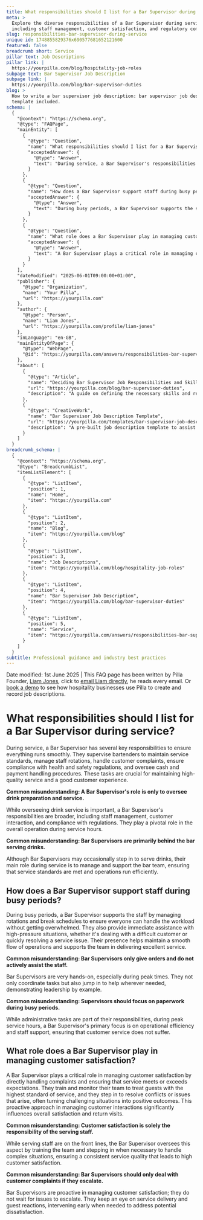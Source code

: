 ```yaml
---
title: What responsibilities should I list for a Bar Supervisor during service?
meta: >
  Explore the diverse responsibilities of a Bar Supervisor during service,
  including staff management, customer satisfaction, and regulatory compliance.
slug: responsibilities-bar-supervisor-during-service
unique id: 1748855829376x690577681652121600
featured: false
breadcrumb short: Service
pillar text: Job Descriptions
pillar link: |
  https://yourpilla.com/blog/hospitality-job-roles
subpage text: Bar Supervisor Job Description
subpage link: |
  https://yourpilla.com/blog/bar-supervisor-duties
blog: >
  How to write a bar supervisor job description: bar supervisor job description
  template included.
schema: |
  {
    "@context": "https://schema.org",
    "@type": "FAQPage",
    "mainEntity": [
      {
        "@type": "Question",
        "name": "What responsibilities should I list for a Bar Supervisor during service?",
        "acceptedAnswer": {
          "@type": "Answer",
          "text": "During service, a Bar Supervisor's responsibilities include supervising bartenders, managing staff rotations, handling customer complaints, ensuring compliance with health and safety regulations, and overseeing cash and payment handling procedures. These responsibilities are vital for delivering high-quality service and ensuring a positive customer experience."
        }
      },
      {
        "@type": "Question",
        "name": "How does a Bar Supervisor support staff during busy periods?",
        "acceptedAnswer": {
          "@type": "Answer",
          "text": "During busy periods, a Bar Supervisor supports the staff by managing rotations and break schedules and providing immediate assistance with high-pressure situations. Their hands-on approach helps maintain operational efficiency and supports the team in delivering excellent service."
        }
      },
      {
        "@type": "Question",
        "name": "What role does a Bar Supervisor play in managing customer satisfaction?",
        "acceptedAnswer": {
          "@type": "Answer",
          "text": "A Bar Supervisor plays a critical role in managing customer satisfaction by handling complaints and ensuring that service meets or exceeds expectations. They train and monitor their team, stepping in to resolve conflicts or issues, significantly influencing overall satisfaction and encouraging return visits."
        }
      }
    ],
    "dateModified": "2025-06-01T09:00:00+01:00",
    "publisher": {
      "@type": "Organization",
      "name": "Your Pilla",
      "url": "https://yourpilla.com"
    },
    "author": {
      "@type": "Person",
      "name": "Liam Jones",
      "url": "https://yourpilla.com/profile/liam-jones"
    },
    "inLanguage": "en-GB",
    "mainEntityOfPage": {
      "@type": "WebPage",
      "@id": "https://yourpilla.com/answers/responsibilities-bar-supervisor-during-service"
    },
    "about": [
      {
        "@type": "Article",
        "name": "Deciding Bar Supervisor Job Responsibilities and Skills",
        "url": "https://yourpilla.com/blog/bar-supervisor-duties",
        "description": "A guide on defining the necessary skills and responsibilities for a Bar Supervisor to ensure efficient bar operations."
      },
      {
        "@type": "CreativeWork",
        "name": "Bar Supervisor Job Description Template",
        "url": "https://yourpilla.com/templates/bar-supervisor-job-description",
        "description": "A pre-built job description template to assist in the hiring process of a Bar Supervisor, outlining necessary qualifications and responsibilities."
      }
    ]
  }
breadcrumb_schema: |
  {
    "@context": "https://schema.org",
    "@type": "BreadcrumbList",
    "itemListElement": [
      {
        "@type": "ListItem",
        "position": 1,
        "name": "Home",
        "item": "https://yourpilla.com"
      },
      {
        "@type": "ListItem",
        "position": 2,
        "name": "Blog",
        "item": "https://yourpilla.com/blog"
      },
      {
        "@type": "ListItem",
        "position": 3,
        "name": "Job Descriptions",
        "item": "https://yourpilla.com/blog/hospitality-job-roles"
      },
      {
        "@type": "ListItem",
        "position": 4,
        "name": "Bar Supervisor Job Description",
        "item": "https://yourpilla.com/blog/bar-supervisor-duties"
      },
      {
        "@type": "ListItem",
        "position": 5,
        "name": "Service",
        "item": "https://yourpilla.com/answers/responsibilities-bar-supervisor-during-service"
      }
    ]
  }
subtitle: Professional guidance and industry best practices
---
```


Date modified: 1st June 2025 | This FAQ page has been written by Pilla Founder, [Liam Jones](https://yourpilla.com/profile/liam-jones), click to [email Liam directly](https://mailto:liam@yourpilla.com/), he reads every email. Or [book a demo](https://calendly.com/pilla/demo) to see how hospitality businesses use Pilla to create and record job descriptions.

# What responsibilities should I list for a Bar Supervisor during service?

During service, a Bar Supervisor has several key responsibilities to ensure everything runs smoothly. They supervise bartenders to maintain service standards, manage staff rotations, handle customer complaints, ensure compliance with health and safety regulations, and oversee cash and payment handling procedures. These tasks are crucial for maintaining high-quality service and a good customer experience.

**Common misunderstanding: A Bar Supervisor's role is only to oversee drink preparation and service.**

While overseeing drink service is important, a Bar Supervisor's responsibilities are broader, including staff management, customer interaction, and compliance with regulations. They play a pivotal role in the overall operation during service hours.

**Common misunderstanding: Bar Supervisors are primarily behind the bar serving drinks.**

Although Bar Supervisors may occasionally step in to serve drinks, their main role during service is to manage and support the bar team, ensuring that service standards are met and operations run efficiently.

## How does a Bar Supervisor support staff during busy periods?

During busy periods, a Bar Supervisor supports the staff by managing rotations and break schedules to ensure everyone can handle the workload without getting overwhelmed. They also provide immediate assistance with high-pressure situations, whether it's dealing with a difficult customer or quickly resolving a service issue. Their presence helps maintain a smooth flow of operations and supports the team in delivering excellent service.

**Common misunderstanding: Bar Supervisors only give orders and do not actively assist the staff.**

Bar Supervisors are very hands-on, especially during peak times. They not only coordinate tasks but also jump in to help wherever needed, demonstrating leadership by example.

**Common misunderstanding: Supervisors should focus on paperwork during busy periods.**

While administrative tasks are part of their responsibilities, during peak service hours, a Bar Supervisor's primary focus is on operational efficiency and staff support, ensuring that customer service does not suffer.

## What role does a Bar Supervisor play in managing customer satisfaction?

A Bar Supervisor plays a critical role in managing customer satisfaction by directly handling complaints and ensuring that service meets or exceeds expectations. They train and monitor their team to treat guests with the highest standard of service, and they step in to resolve conflicts or issues that arise, often turning challenging situations into positive outcomes. This proactive approach in managing customer interactions significantly influences overall satisfaction and return visits.

**Common misunderstanding: Customer satisfaction is solely the responsibility of the serving staff.**

While serving staff are on the front lines, the Bar Supervisor oversees this aspect by training the team and stepping in when necessary to handle complex situations, ensuring a consistent service quality that leads to high customer satisfaction.

**Common misunderstanding: Bar Supervisors should only deal with customer complaints if they escalate.**

Bar Supervisors are proactive in managing customer satisfaction; they do not wait for issues to escalate. They keep an eye on service delivery and guest reactions, intervening early when needed to address potential dissatisfaction.
